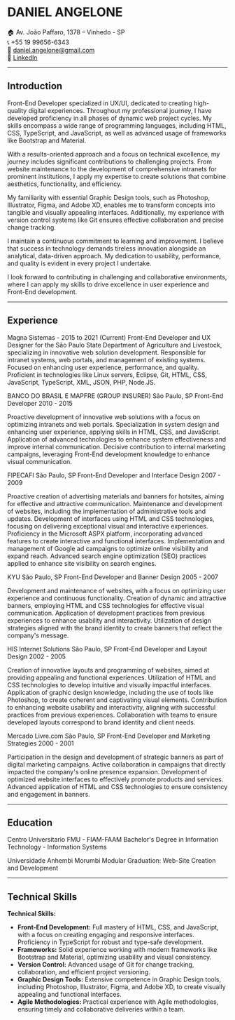 # DANIEL ANGELONE

🏠 Av. João Paffaro, 1378 – Vinhedo - SP  
📞 +55 19 99656-6343  
📧 daniel.angelone@gmail.com  
💼 [LinkedIn](https://www.linkedin.com/in/danielangelone/)

---

## Introduction

Front-End Developer specialized in UX/UI, dedicated to creating high-quality digital experiences. Throughout my professional journey, I have developed proficiency in all phases of dynamic web project cycles. My skills encompass a wide range of programming languages, including HTML, CSS, TypeScript, and JavaScript, as well as advanced usage of frameworks like Bootstrap and Material.

With a results-oriented approach and a focus on technical excellence, my journey includes significant contributions to challenging projects. From website maintenance to the development of comprehensive intranets for prominent institutions, I apply my expertise to create solutions that combine aesthetics, functionality, and efficiency.

My familiarity with essential Graphic Design tools, such as Photoshop, Illustrator, Figma, and Adobe XD, enables me to transform concepts into tangible and visually appealing interfaces. Additionally, my experience with version control systems like Git ensures effective collaboration and precise change tracking.

I maintain a continuous commitment to learning and improvement. I believe that success in technology demands tireless innovation alongside an analytical, data-driven approach. My dedication to usability, performance, and quality is evident in every project I undertake.

I look forward to contributing in challenging and collaborative environments, where I can apply my skills to drive excellence in user experience and Front-End development.

---

## Experience

Magna Sistemas - 2015 to 2021 (Current)
Front-End Developer and UX Designer for the São Paulo State Department of Agriculture and Livestock, specializing in innovative web solution development. Responsible for intranet systems, web portals, and management of existing systems. Focused on enhancing user experience, performance, and quality. Proficient in technologies like Linux servers, Eclipse, Git, HTML, CSS, JavaScript, TypeScript, XML, JSON, PHP, Node.JS.

BANCO DO BRASIL E MAPFRE (GROUP INSURER)
São Paulo, SP
Front-End Developer
2010 - 2015

Proactive development of innovative web solutions with a focus on optimizing intranets and web portals.
Specialization in system design and enhancing user experience, applying skills in HTML, CSS, and JavaScript.
Application of advanced technologies to enhance system effectiveness and improve internal communication.
Decisive contribution to internal marketing campaigns, leveraging Front-End development knowledge to enhance visual communication.

FIPECAFI
São Paulo, SP
Front-End Developer and Interface Design
2007 - 2009

Proactive creation of advertising materials and banners for hotsites, aiming for effective and attractive communication.
Maintenance and development of websites, including the implementation of administrative tools and updates.
Development of interfaces using HTML and CSS technologies, focusing on delivering exceptional visual and interactive experiences.
Proficiency in the Microsoft ASPX platform, incorporating advanced features to create interactive and functional interfaces.
Implementation and management of Google ad campaigns to optimize online visibility and expand reach.
Advanced search engine optimization (SEO) practices applied to enhance site visibility on search engines.

KYU
São Paulo, SP
Front-End Developer and Banner Design
2005 - 2007

Development and maintenance of websites, with a focus on optimizing user experience and continuous functionality.
Creation of dynamic and attractive banners, employing HTML and CSS technologies for effective visual communication.
Application of development practices from previous experiences to enhance usability and interactivity.
Utilization of design strategies aligned with the brand identity to create banners that reflect the company's message.

HIS Internet Solutions
São Paulo, SP
Front-End Developer and Layout Design
2002 - 2005

Creation of innovative layouts and programming of websites, aimed at providing appealing and functional experiences.
Utilization of HTML and CSS technologies to develop intuitive and visually impactful interfaces.
Application of graphic design knowledge, including the use of tools like Photoshop, to create coherent and captivating visual elements.
Contribution to enhancing website usability and interactivity, aligning with successful practices from previous experiences.
Collaboration with teams to ensure developed layouts correspond to brand identity and client needs.

Mercado Livre.com
São Paulo, SP
Front-End Developer and Marketing Strategies
2000 - 2001

Participation in the design and development of strategic banners as part of digital marketing campaigns.
Active collaboration in campaigns that directly impacted the company's online presence expansion.
Development of optimized website interfaces to effectively promote products and services.
Advanced application of HTML and CSS technologies to ensure consistency and engagement in banners.

---

## Education

Centro Universitario FMU - FIAM-FAAM
Bachelor's Degree in Information Technology - Information Systems

Universidade Anhembi Morumbi
Modular Graduation: Web-Site Creation and Development

---

## Technical Skills

**Technical Skills:**
- **Front-End Development:** Full mastery of HTML, CSS, and JavaScript, with a focus on creating engaging and responsive interfaces. Proficiency in TypeScript for robust and type-safe development.
- **Frameworks:** Solid experience working with modern frameworks like Bootstrap and Material, optimizing usability and visual consistency.
- **Version Control:** Advanced usage of Git for change tracking, collaboration, and efficient project versioning.
- **Graphic Design Tools:** Extensive competence in Graphic Design tools, including Photoshop, Illustrator, Figma, and Adobe XD, to create visually appealing and functional interfaces.
- **Agile Methodologies:** Practical experience with Agile methodologies, ensuring timely and collaborative deliveries within a team.
